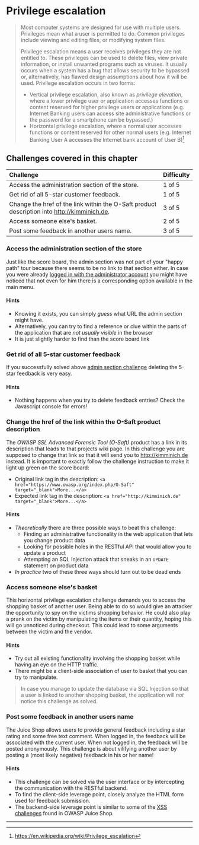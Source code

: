 # Privilege escalation

> Most computer systems are designed for use with multiple users.
> Privileges mean what a user is permitted to do. Common privileges
> include viewing and editing files, or modifying system files.
>
> Privilege escalation means a user receives privileges they are not
> entitled to. These privileges can be used to delete files, view
> private information, or install unwanted programs such as viruses. It
> usually occurs when a system has a bug that allows security to be
> bypassed or, alternatively, has flawed design assumptions about how it
> will be used. Privilege escalation occurs in two forms:
>
> * Vertical privilege escalation, also known as _privilege elevation_,
>   where a lower privilege user or application accesses functions or
>   content reserved for higher privilege users or applications (e.g.
>   Internet Banking users can access site administrative functions or
>   the password for a smartphone can be bypassed.)
> * Horizontal privilege escalation, where a normal user accesses
>   functions or content reserved for other normal users (e.g. Internet
>   Banking User A accesses the Internet bank account of User B)[^1]

## Challenges covered in this chapter

| Challenge                                                                                   | Difficulty |
|:--------------------------------------------------------------------------------------------|:-----------|
| Access the administration section of the store.                                             | 1 of 5     |
| Get rid of all 5-star customer feedback.                                                    | 1 of 5     |
| Change the href of the link within the O-Saft product description into http://kimminich.de. | 3 of 5     |
| Access someone else's basket.                                                               | 2 of 5     |
| Post some feedback in another users name.                                                   | 3 of 5     |

### Access the administration section of the store

Just like the score board, the admin section was not part of your "happy
path" tour because there seems to be no link to that section either. In
case you were already
[logged in with the administrator account](sqli.md#log-in-with-the-administrators-user-account)
you might have noticed that not even for him there is a corresponding
option available in the main menu.

#### Hints

* Knowing it exists, you can simply _guess_ what URL the admin section
  might have.
* Alternatively, you can try to find a reference or clue within the
  parts of the application that are _not usually visible_ in the browser
* It is just slightly harder to find than the score board link

### Get rid of all 5-star customer feedback

If you successfully solved above
[admin section challenge](#access-the-administration-section-of-the-store) deleting the 5-star
feedback is very easy.

#### Hints

* Nothing happens when you try to delete feedback entries? Check the
  Javascript console for errors!

### Change the href of the link within the O-Saft product description

The _OWASP SSL Advanced Forensic Tool (O-Saft)_ product has a link in
its description that leads to that projects wiki page. In this challenge
you are supposed to change that link so that it will send you to
http://kimminich.de instead. It is important to exactly follow the
challenge instruction to make it light up green on the score board:

* Original link tag in the description: `<a
  href="https://www.owasp.org/index.php/O-Saft"
  target="_blank">More...</a>`
* Expected link tag in the description: `<a href="http://kimminich.de"
  target="_blank">More...</a>`

#### Hints

* _Theoretically_ there are three possible ways to beat this challenge:
    * Finding an administrative functionality in the web application
      that lets you change product data
    * Looking for possible holes in the RESTful API that would allow you
      to update a product
    * Attempting an SQL Injection attack that sneaks in an `UPDATE`
      statement on product data
* _In practice_ two of these three ways should turn out to be dead ends

### Access someone else's basket

This horizontal privilege escalation challenge demands you to access the
shopping basket of another user. Being able to do so would give an
attacker the opportunity to spy on the victims shopping behavior. He
could also play a prank on the victim by manipulating the items or their
quantity, hoping this will go unnoticed during checkout. This could lead
to some arguments between the victim and the vendor.

#### Hints

* Try out all existing functionality involving the shopping basket while
  having an eye on the HTTP traffic.
* There might be a client-side association of user to basket that you
  can try to manipulate.

> In case you manage to update the database via SQL Injection so that a
> user is linked to another shopping basket, the application will _not_
> notice this challenge as solved.

### Post some feedback in another users name

The Juice Shop allows users to provide general feedback including a star
rating and some free text comment. When logged in, the feedback will be
associated with the current user. When not logged in, the feedback will
be posted anonymously. This challenge is about vilifying another user by
posting a (most likely negative) feedback in his or her name!

#### Hints

* This challenge can be solved via the user interface or by intercepting
  the communication with the RESTful backend.
* To find the client-side leverage point, closely analyze the HTML form
  used for feedback submission.
* The backend-side leverage point is similar to some of the
  [XSS challenges](xss.md) found in OWASP Juice Shop.

---

[^1]: https://en.wikipedia.org/wiki/Privilege_escalation
